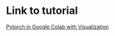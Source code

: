 # Link to tutorial 
[Pytorch in Google Colab with Visualization](https://eidk.org/Introduction-to-Pytorch-in-Google-Colab.html)
